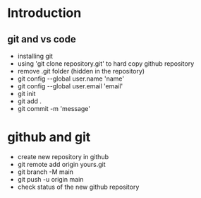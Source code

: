 # Introduction

## git and vs code
- installing git
- using 'git clone repository.git' to hard copy github repository
- remove .git folder (hidden in the repository)
- git config --global user.name 'name'
- git config --global user.email 'email'
- git init
- git add .
- git commit -m 'message'

# github and git
- create new repository in github
- git remote add origin yours.git
- git branch -M main
- git push -u origin main
- check status of the new github repository